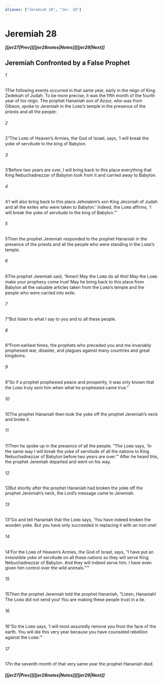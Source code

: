 ```yaml
---
aliases: ["Jeremiah 28", "Jer. 28"]
---
```

# Jeremiah 28
##### <span class=arrow-left></span>[[jer27|Prev]]<span class=navigation-separator></span>[[jer28notes|Notes]]<span class=navigation-separator></span>[[jer29|Next]]<span class=arrow-right></span>
## Jeremiah Confronted by a False Prophet
###### 1
<span class=verse-first>1</span>The following events occurred in that same year, early in the reign of King Zedekiah of Judah. To be more precise, it was the fifth month of the fourth year of his reign. The prophet Hananiah son of Azzur, who was from Gibeon, spoke to Jeremiah in the Lᴏʀᴅ’s temple in the presence of the priests and all the people:
###### 2
<span class=verse-body>2</span>“The Lᴏʀᴅ of Heaven’s Armies, the God of Israel, says, ‘I will break the yoke of servitude to the king of Babylon.
###### 3
<span class=verse-body>3</span>‘Before two years are over, I will bring back to this place everything that King Nebuchadnezzar of Babylon took from it and carried away to Babylon.
###### 4
<span class=verse-body>4</span>‘I will also bring back to this place Jehoiakim’s son King Jeconiah of Judah and all the exiles who were taken to Babylon.’ Indeed, the Lᴏʀᴅ affirms, ‘I will break the yoke of servitude to the king of Babylon.’”
<div class=paragraph-break></div>

###### 5
<span class=verse-first>5</span>Then the prophet Jeremiah responded to the prophet Hananiah in the presence of the priests and all the people who were standing in the Lᴏʀᴅ’s temple.
###### 6
<span class=verse-body>6</span>The prophet Jeremiah said, “Amen! May the Lᴏʀᴅ do all this! May the Lᴏʀᴅ make your prophecy come true! May he bring back to this place from Babylon all the valuable articles taken from the Lᴏʀᴅ’s temple and the people who were carried into exile.
###### 7
<span class=verse-body>7</span>“But listen to what I say to you and to all these people.
###### 8
<span class=verse-body>8</span>“From earliest times, the prophets who preceded you and me invariably prophesied war, disaster, and plagues against many countries and great kingdoms.
###### 9
<span class=verse-body>9</span>“So if a prophet prophesied peace and prosperity, it was only known that the Lᴏʀᴅ truly sent him when what he prophesied came true.”
<div class=paragraph-break></div>

###### 10
<span class=verse-first>10</span>The prophet Hananiah then took the yoke off the prophet Jeremiah’s neck and broke it.
###### 11
<span class=verse-body>11</span>Then he spoke up in the presence of all the people. “The Lᴏʀᴅ says, ‘In the same way I will break the yoke of servitude of all the nations to King Nebuchadnezzar of Babylon before two years are over.’” After he heard this, the prophet Jeremiah departed and went on his way.
<div class=paragraph-break></div>

###### 12
<span class=verse-first>12</span>But shortly after the prophet Hananiah had broken the yoke off the prophet Jeremiah’s neck, the Lord’s message came to Jeremiah.
###### 13
<span class=verse-body>13</span>“Go and tell Hananiah that the Lᴏʀᴅ says, ‘You have indeed broken the wooden yoke. But you have only succeeded in replacing it with an iron one!
###### 14
<span class=verse-body>14</span>‘For the Lᴏʀᴅ of Heaven’s Armies, the God of Israel, says, “I have put an irresistible yoke of servitude on all these nations so they will serve King Nebuchadnezzar of Babylon. And they will indeed serve him. I have even given him control over the wild animals.”’”
###### 15
<span class=verse-body>15</span>Then the prophet Jeremiah told the prophet Hananiah, “Listen, Hananiah! The Lᴏʀᴅ did not send you! You are making these people trust in a lie.
###### 16
<span class=verse-body>16</span>“So the Lᴏʀᴅ says, ‘I will most assuredly remove you from the face of the earth. You will die this very year because you have counseled rebellion against the Lᴏʀᴅ.’”
<div class=paragraph-break></div>

###### 17
<span class=verse-first>17</span>In the seventh month of that very same year the prophet Hananiah died.
##### <span class=arrow-left></span>[[jer27|Prev]]<span class=navigation-separator></span>[[jer28notes|Notes]]<span class=navigation-separator></span>[[jer29|Next]]<span class=arrow-right></span>